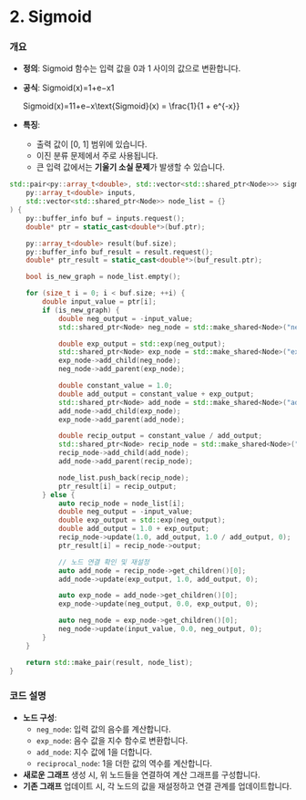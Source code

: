 # 2. Sigmoid

### 개요

- **정의**: Sigmoid 함수는 입력 값을 0과 1 사이의 값으로 변환합니다.
- **공식**: Sigmoid(x)=1+e−x1​
    
    Sigmoid(x)=11+e−x\text{Sigmoid}(x) = \frac{1}{1 + e^{-x}}
    
- **특징**:
    - 출력 값이 [0, 1] 범위에 있습니다.
    - 이진 분류 문제에서 주로 사용됩니다.
    - 큰 입력 값에서는 **기울기 소실 문제**가 발생할 수 있습니다.

```cpp
std::pair<py::array_t<double>, std::vector<std::shared_ptr<Node>>> sigmoid(
    py::array_t<double> inputs, 
    std::vector<std::shared_ptr<Node>> node_list = {}
) {
    py::buffer_info buf = inputs.request();
    double* ptr = static_cast<double*>(buf.ptr);

    py::array_t<double> result(buf.size);
    py::buffer_info buf_result = result.request();
    double* ptr_result = static_cast<double*>(buf_result.ptr);

    bool is_new_graph = node_list.empty();

    for (size_t i = 0; i < buf.size; ++i) {
        double input_value = ptr[i];
        if (is_new_graph) {
            double neg_output = -input_value;
            std::shared_ptr<Node> neg_node = std::make_shared<Node>("negate", input_value, neg_output, 0);

            double exp_output = std::exp(neg_output);
            std::shared_ptr<Node> exp_node = std::make_shared<Node>("exp", neg_output, exp_output, 0);
            exp_node->add_child(neg_node);
            neg_node->add_parent(exp_node);

            double constant_value = 1.0;
            double add_output = constant_value + exp_output;
            std::shared_ptr<Node> add_node = std::make_shared<Node>("add", exp_output, constant_value, add_output, 0);
            add_node->add_child(exp_node);
            exp_node->add_parent(add_node);

            double recip_output = constant_value / add_output;
            std::shared_ptr<Node> recip_node = std::make_shared<Node>("reciprocal", constant_value, add_output, recip_output, 0);
            recip_node->add_child(add_node);
            add_node->add_parent(recip_node);

            node_list.push_back(recip_node);
            ptr_result[i] = recip_output;
        } else {
            auto recip_node = node_list[i];
            double neg_output = -input_value;
            double exp_output = std::exp(neg_output);
            double add_output = 1.0 + exp_output;
            recip_node->update(1.0, add_output, 1.0 / add_output, 0);
            ptr_result[i] = recip_node->output;

            // 노드 연결 확인 및 재설정
            auto add_node = recip_node->get_children()[0];
            add_node->update(exp_output, 1.0, add_output, 0);

            auto exp_node = add_node->get_children()[0];
            exp_node->update(neg_output, 0.0, exp_output, 0);

            auto neg_node = exp_node->get_children()[0];
            neg_node->update(input_value, 0.0, neg_output, 0);
        }
    }

    return std::make_pair(result, node_list);
}
```

### 코드 설명

- **노드 구성**:
    - `neg_node`: 입력 값의 음수를 계산합니다.
    - `exp_node`: 음수 값을 지수 함수로 변환합니다.
    - `add_node`: 지수 값에 1을 더합니다.
    - `reciprocal_node`: 1을 더한 값의 역수를 계산합니다.
- **새로운 그래프** 생성 시, 위 노드들을 연결하여 계산 그래프를 구성합니다.
- **기존 그래프** 업데이트 시, 각 노드의 값을 재설정하고 연결 관계를 업데이트합니다.